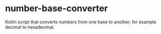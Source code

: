 # number-base-converter
Kotlin script that converts numbers from one base to another, for example decimal to hexadecimal.

